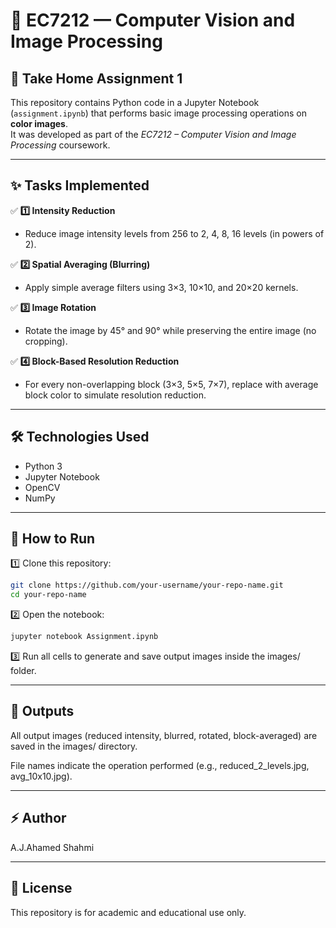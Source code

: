# 📌 EC7212 — Computer Vision and Image Processing  
## 📝 Take Home Assignment 1  

This repository contains Python code in a Jupyter Notebook (`assignment.ipynb`) that performs basic image processing operations on **color images**.  
It was developed as part of the *EC7212 – Computer Vision and Image Processing* coursework.  

---

## ✨ Tasks Implemented  
✅ **1️⃣ Intensity Reduction**  
- Reduce image intensity levels from 256 to 2, 4, 8, 16 levels (in powers of 2).  

✅ **2️⃣ Spatial Averaging (Blurring)**  
- Apply simple average filters using 3×3, 10×10, and 20×20 kernels.  

✅ **3️⃣ Image Rotation**  
- Rotate the image by 45° and 90° while preserving the entire image (no cropping).  

✅ **4️⃣ Block-Based Resolution Reduction**  
- For every non-overlapping block (3×3, 5×5, 7×7), replace with average block color to simulate resolution reduction.  

---

## 🛠 Technologies Used  
- Python 3  
- Jupyter Notebook  
- OpenCV  
- NumPy  

---

## 🚀 How to Run  
1️⃣ Clone this repository:  
```bash
git clone https://github.com/your-username/your-repo-name.git
cd your-repo-name
```
2️⃣ Open the notebook:
```bash
jupyter notebook Assignment.ipynb
```
3️⃣ Run all cells to generate and save output images inside the images/ folder.

---

## 📌 Outputs
All output images (reduced intensity, blurred, rotated, block-averaged) are saved in the images/ directory.

File names indicate the operation performed (e.g., reduced_2_levels.jpg, avg_10x10.jpg).

---

## ⚡ Author
A.J.Ahamed Shahmi

---

## 📄 License
This repository is for academic and educational use only.
